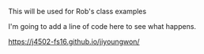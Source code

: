 This will be used for Rob's class examples

I'm going to add a line of code here to see what happens.

https://j4502-fs16.github.io/jiyoungwon/
